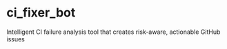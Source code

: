 # ci_fixer_bot
Intelligent CI failure analysis tool that creates risk-aware, actionable GitHub issues
